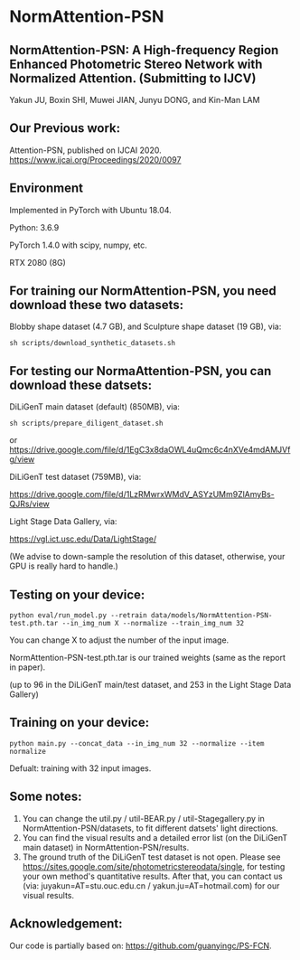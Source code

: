 # NormAttention-PSN

## NormAttention-PSN: A High-frequency Region Enhanced Photometric Stereo Network with Normalized Attention. (Submitting to IJCV)

Yakun JU, Boxin SHI, Muwei JIAN, Junyu DONG, and Kin-Man LAM

## Our Previous work:

Attention-PSN, published on IJCAI 2020. https://www.ijcai.org/Proceedings/2020/0097 

## Environment

Implemented in PyTorch with Ubuntu 18.04.

Python: 3.6.9 

PyTorch 1.4.0 with scipy, numpy, etc.

RTX 2080 (8G)

## For training our NormAttention-PSN, you need download these two datasets:
Blobby shape dataset (4.7 GB), and Sculpture shape dataset (19 GB), via: 

```shell
sh scripts/download_synthetic_datasets.sh
```
## For testing our NormaAttention-PSN, you can download these datsets:

DiLiGenT main dataset (default) (850MB), via:
```shell
sh scripts/prepare_diligent_dataset.sh  
```
or   https://drive.google.com/file/d/1EgC3x8daOWL4uQmc6c4nXVe4mdAMJVfg/view

DiLiGenT test dataset (759MB), via:

https://drive.google.com/file/d/1LzRMwrxWMdV_ASYzUMm9ZlAmyBs-QJRs/view

Light Stage Data Gallery, via:

https://vgl.ict.usc.edu/Data/LightStage/

(We advise to down-sample the resolution of this dataset, otherwise, your GPU is really hard to handle.)

## Testing on your device:
```shell
python eval/run_model.py --retrain data/models/NormAttention-PSN-test.pth.tar --in_img_num X --normalize --train_img_num 32
```
You can change X to adjust the number of the input image. 

NormAttention-PSN-test.pth.tar is our trained weights (same as the report in paper).

(up to 96 in the DiLiGenT main/test dataset, and 253 in the Light Stage Data Gallery)

## Training on your device:
```shell
python main.py --concat_data --in_img_num 32 --normalize --item normalize
```
Defualt: training with 32 input images.


## Some notes:

1. You can change the util.py / util-BEAR.py / util-Stagegallery.py in NormAttention-PSN/datasets, to fit different datsets' light directions.
2. You can find the visual results and a detailed error list (on the DiLiGenT main dataset) in NormAttention-PSN/results.
3. The ground truth of the DiLiGenT test dataset is not open. Please see https://sites.google.com/site/photometricstereodata/single, for testing your own method's quantitative results. After that, you can contact us (via: juyakun=AT=stu.ouc.edu.cn / yakun.ju=AT=hotmail.com) for our visual results.


## Acknowledgement:

Our code is partially based on: https://github.com/guanyingc/PS-FCN.







